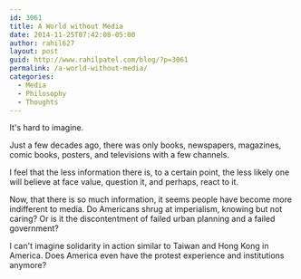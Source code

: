 ```yaml
---
id: 3061
title: A World without Media
date: 2014-11-25T07:42:08-05:00
author: rahil627
layout: post
guid: http://www.rahilpatel.com/blog/?p=3061
permalink: /a-world-without-media/
categories:
  - Media
  - Philosophy
  - Thoughts
---
```

It's hard to imagine.

Just a few decades ago, there was only books, newspapers, magazines, comic books, posters, and televisions with a few channels.

I feel that the less information there is, to a certain point, the less likely one will believe at face value, question it, and perhaps, react to it.

Now, that there is so much information, it seems people have become more indifferent to media. Do Americans shrug at imperialism, knowing but not caring? Or is it the discontentment of failed urban planning and a failed government?

I can't imagine solidarity in action similar to Taiwan and Hong Kong in America. Does America even have the protest experience and institutions anymore?